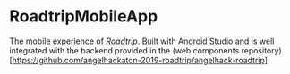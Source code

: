 # RoadtripMobileApp 

The mobile experience of *Roadtrip*. Built with Android Studio and is well integrated with the backend provided in the (web components repository)[https://github.com/angelhackaton-2019-roadtrip/angelhack-roadtrip]
